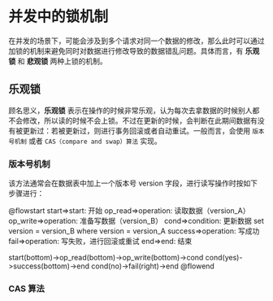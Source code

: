 # 并发中的锁机制

在并发的场景下，可能会涉及到多个请求对同一个数据的修改，那么此时可以通过加锁的机制来避免同时对数据进行修改导致的数据错乱问题。具体而言，有 **乐观锁** 和 **悲观锁** 两种上锁的机制。

## 乐观锁

顾名思义，**乐观锁** 表示在操作的时候非常乐观，认为每次去拿数据的时候别人都不会修改，所以读的时候不会上锁。不过在更新的时候，会判断在此期间数据有没有被更新过：若被更新过，则进行事务回滚或者自动重试。一般而言，会使用 `版本号机制` 或者 `CAS（compare and swap）算法` 实现。

###  版本号机制

该方法通常会在数据表中加上一个版本号 version 字段，进行读写操作时按如下步骤进行：

@flowstart
start=>start: 开始
op_read=>operation: 读取数据（version_A）
op_write=>operation: 准备写数据（version_B）
cond=>condition: 更新数据
  set version = version_B 
  where version = version_A
success=>operation: 写成功
fail=>operation: 写失败，进行回滚或重试
end=>end: 结束

start(bottom)->op_read(bottom)->op_write(bottom)->cond
cond(yes)->success(bottom)->end
cond(no)->fail(right)->end
@flowend



### CAS 算法